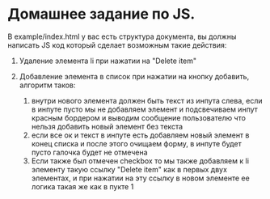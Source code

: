 # Домашнее задание по JS.

В example/index.html у вас есть структура документа, вы должны написать JS код который сделает возможным такие действия:

1) Удаление элемента li при нажатии на "Delete item"
2) Добавление элемента в список при нажатии на кнопку добавить, алгоритм таков:
 
   1. внутри нового элемента должен быть текст из инпута слева, если в инпуте пусто мы не добавляем элемент и подсвечиваем инпут
    красным бордером и выводим сообщение пользователю что нельзя добавить новый элемент без текста
   2. если все ок и текст в инпуте есть добавляем новый элемент в конец списка и после этого очищаем форму, в инпуте будет пусто галочка будет не отмечена
   3. Если также был отмечен checkbox то мы также добавляем к li элементу такую ссылку "Delete item" как в первых двух элементах, 
      и при нажатии на эту ссылку в новом элементе ее логика такая же как в пукте 1